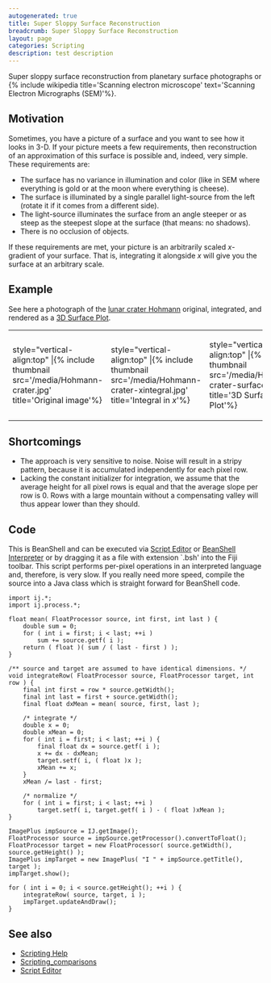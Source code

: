 ```yaml
---
autogenerated: true
title: Super Sloppy Surface Reconstruction
breadcrumb: Super Sloppy Surface Reconstruction
layout: page
categories: Scripting
description: test description
---
```


Super sloppy surface reconstruction from planetary surface photographs or {% include wikipedia title='Scanning electron microscope' text='Scanning Electron Micrographs (SEM)'%}.

Motivation
----------

Sometimes, you have a picture of a surface and you want to see how it looks in 3-D. If your picture meets a few requirements, then reconstruction of an approximation of this surface is possible and, indeed, very simple. These requirements are:

-   The surface has no variance in illumination and color (like in SEM where everything is gold or at the moon where everything is cheese).
-   The surface is illuminated by a single parallel light-source from the left (rotate it if it comes from a different side).
-   The light-source illuminates the surface from an angle steeper or as steep as the steepest slope at the surface (that means: no shadows).
-   There is no occlusion of objects.

If these requirements are met, your picture is an arbitrarily scaled <em>x</em>-gradient of your surface. That is, integrating it alongside <em>x</em> will give you the surface at an arbitrary scale.

Example
-------

See here a photograph of the [lunar crater Hohmann](http://commons.wikimedia.org/wiki/File:Hohmann_crater.png) original, integrated, and rendered as a [3D Surface Plot](3D_Surface_Plot).

<table><tbody><tr class="odd"><td><p>style="vertical-align:top" |{% include thumbnail src='/media/Hohmann-crater.jpg' title='Original image'%}</p></td><td><p>style="vertical-align:top" |{% include thumbnail src='/media/Hohmann-crater-xintegral.jpg' title='Integral in <em>x</em>'%}</p></td><td><p>style="vertical-align:top" |{% include thumbnail src='/media/Hohmann-crater-surfaceplot.jpg' title='3D Surface Plot'%}</p></td></tr></tbody></table>

Shortcomings
------------

-   The approach is very sensitive to noise. Noise will result in a stripy pattern, because it is accumulated independently for each pixel row.
-   Lacking the constant initializer for integration, we assume that the average height for all pixel rows is equal and that the average slope per row is 0. Rows with a large mountain without a compensating valley will thus appear lower than they should.

Code
----

This is BeanShell and can be executed via [Script Editor](Script_Editor) or [BeanShell Interpreter](BeanShell_Interpreter) or by dragging it as a file with extension \`.bsh' into the Fiji toolbar. This script performs per-pixel operations in an interpreted language and, therefore, is very slow. If you really need more speed, compile the source into a Java class which is straight forward for BeanShell code.

    import ij.*;
    import ij.process.*;

    float mean( FloatProcessor source, int first, int last ) {
        double sum = 0;
        for ( int i = first; i < last; ++i )
            sum += source.getf( i );
        return ( float )( sum / ( last - first ) );
    }

    /** source and target are assumed to have identical dimensions. */
    void integrateRow( FloatProcessor source, FloatProcessor target, int row ) {
        final int first = row * source.getWidth();
        final int last = first + source.getWidth();
        final float dxMean = mean( source, first, last );
        
        /* integrate */
        double x = 0;
        double xMean = 0;
        for ( int i = first; i < last; ++i ) {
            final float dx = source.getf( i );
            x += dx - dxMean;
            target.setf( i, ( float )x );
            xMean += x;
        }
        xMean /= last - first;
        
        /* normalize */
        for ( int i = first; i < last; ++i )
            target.setf( i, target.getf( i ) - ( float )xMean );    
    }

    ImagePlus impSource = IJ.getImage();
    FloatProcessor source = impSource.getProcessor().convertToFloat();
    FloatProcessor target = new FloatProcessor( source.getWidth(), source.getHeight() );
    ImagePlus impTarget = new ImagePlus( "I " + impSource.getTitle(), target );
    impTarget.show();

    for ( int i = 0; i < source.getHeight(); ++i ) {
        integrateRow( source, target, i );
        impTarget.updateAndDraw();  
    }

See also
--------

-   [Scripting Help](Scripting_Help)
-   [Scripting\_comparisons](Scripting_comparisons)
-   [Script Editor](Script_Editor)


